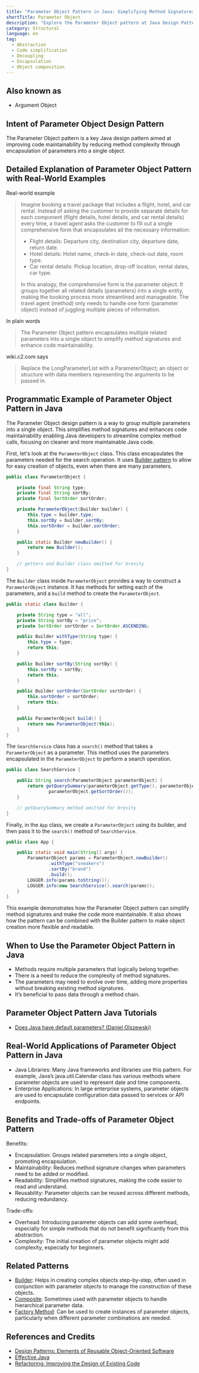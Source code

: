```yaml
---
title: "Parameter Object Pattern in Java: Simplifying Method Signatures with Structured Data"
shortTitle: Parameter Object
description: "Explore the Parameter Object pattern at Java Design Patterns. Learn how it simplifies method signatures, enhances maintainability, and promotes encapsulation with real-world examples and detailed code snippets."
category: Structural
language: en
tag:
  - Abstraction
  - Code simplification
  - Decoupling
  - Encapsulation
  - Object composition
---
```


## Also known as

* Argument Object

## Intent of Parameter Object Design Pattern

The Parameter Object pattern is a key Java design pattern aimed at improving code maintainability by reducing method
complexity through encapsulation of parameters into a single object.

## Detailed Explanation of Parameter Object Pattern with Real-World Examples

Real-world example

> Imagine booking a travel package that includes a flight, hotel, and car rental. Instead of asking the customer to
> provide separate details for each component (flight details, hotel details, and car rental details) every time, a travel
> agent asks the customer to fill out a single comprehensive form that encapsulates all the necessary information:
>
> - Flight details: Departure city, destination city, departure date, return date.
> - Hotel details: Hotel name, check-in date, check-out date, room type.
> - Car rental details: Pickup location, drop-off location, rental dates, car type.
>
> In this analogy, the comprehensive form is the parameter object. It groups together all related details (parameters)
> into a single entity, making the booking process more streamlined and manageable. The travel agent (method) only needs
> to handle one form (parameter object) instead of juggling multiple pieces of information.

In plain words

> The Parameter Object pattern encapsulates multiple related parameters into a single object to simplify method
> signatures and enhance code maintainability.

wiki.c2.com says

> Replace the LongParameterList with a ParameterObject; an object or structure with data members representing the
> arguments to be passed in.

## Programmatic Example of Parameter Object Pattern in Java

The Parameter Object design pattern is a way to group multiple parameters into a single object. This simplifies method
signatures and enhances code maintainability enabling Java developers to streamline complex method calls, focusing on
cleaner and more maintainable Java code.

First, let's look at the `ParameterObject` class. This class encapsulates the parameters needed for the search
operation. It uses [Builder pattern](https://java-design-patterns.com/patterns/builder/) to allow for easy creation of
objects, even when there are many parameters.

```java
public class ParameterObject {

    private final String type;
    private final String sortBy;
    private final SortOrder sortOrder;

    private ParameterObject(Builder builder) {
        this.type = builder.type;
        this.sortBy = builder.sortBy;
        this.sortOrder = builder.sortOrder;
    }

    public static Builder newBuilder() {
        return new Builder();
    }

    // getters and Builder class omitted for brevity
}
```

The `Builder` class inside `ParameterObject` provides a way to construct a `ParameterObject` instance. It has methods
for setting each of the parameters, and a `build` method to create the `ParameterObject`.

```java
public static class Builder {

    private String type = "all";
    private String sortBy = "price";
    private SortOrder sortOrder = SortOrder.ASCENDING;

    public Builder withType(String type) {
        this.type = type;
        return this;
    }

    public Builder sortBy(String sortBy) {
        this.sortBy = sortBy;
        return this;
    }

    public Builder sortOrder(SortOrder sortOrder) {
        this.sortOrder = sortOrder;
        return this;
    }

    public ParameterObject build() {
        return new ParameterObject(this);
    }
}
```

The `SearchService` class has a `search()` method that takes a `ParameterObject` as a parameter. This method uses the
parameters encapsulated in the `ParameterObject` to perform a search operation.

```java
public class SearchService {

    public String search(ParameterObject parameterObject) {
        return getQuerySummary(parameterObject.getType(), parameterObject.getSortBy(),
                parameterObject.getSortOrder());
    }

    // getQuerySummary method omitted for brevity
}
```

Finally, in the `App` class, we create a `ParameterObject` using its builder, and then pass it to the `search()` method
of `SearchService`.

```java
public class App {

    public static void main(String[] args) {
        ParameterObject params = ParameterObject.newBuilder()
                .withType("sneakers")
                .sortBy("brand")
                .build();
        LOGGER.info(params.toString());
        LOGGER.info(new SearchService().search(params));
    }
}
```

This example demonstrates how the Parameter Object pattern can simplify method signatures and make the code more
maintainable. It also shows how the pattern can be combined with the Builder pattern to make object creation more
flexible and readable.

## When to Use the Parameter Object Pattern in Java

* Methods require multiple parameters that logically belong together.
* There is a need to reduce the complexity of method signatures.
* The parameters may need to evolve over time, adding more properties without breaking existing method signatures.
* It’s beneficial to pass data through a method chain.

## Parameter Object Pattern Java Tutorials

* [Does Java have default parameters? (Daniel Olszewski)](http://dolszewski.com/java/java-default-parameters)

## Real-World Applications of Parameter Object Pattern in Java

* Java Libraries: Many Java frameworks and libraries use this pattern. For example, Java’s java.util.Calendar class has
  various methods where parameter objects are used to represent date and time components.
* Enterprise Applications: In large enterprise systems, parameter objects are used to encapsulate configuration data
  passed to services or API endpoints.

## Benefits and Trade-offs of Parameter Object Pattern

Benefits:

* Encapsulation: Groups related parameters into a single object, promoting encapsulation.
* Maintainability: Reduces method signature changes when parameters need to be added or modified.
* Readability: Simplifies method signatures, making the code easier to read and understand.
* Reusability: Parameter objects can be reused across different methods, reducing redundancy.

Trade-offs:

* Overhead: Introducing parameter objects can add some overhead, especially for simple methods that do not benefit
  significantly from this abstraction.
* Complexity: The initial creation of parameter objects might add complexity, especially for beginners.

## Related Patterns

* [Builder](https://java-design-patterns.com/patterns/builder/): Helps in creating complex objects step-by-step, often
  used in conjunction with parameter objects to manage the construction of these objects.
* [Composite](https://java-design-patterns.com/patterns/composite/): Sometimes used with parameter objects to handle
  hierarchical parameter data.
* [Factory Method](https://java-design-patterns.com/patterns/factory-method/): Can be used to create instances of
  parameter objects, particularly when different parameter combinations are needed.

## References and Credits

* [Design Patterns: Elements of Reusable Object-Oriented Software](https://amzn.to/3w0pvKI)
* [Effective Java](https://amzn.to/4cGk2Jz)
* [Refactoring: Improving the Design of Existing Code](https://amzn.to/3TVEgaB)
